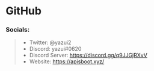 # GitHub

### Socials:
> - Twitter: @yazui2
> - Discord: yazui#0620
> - Discord Server: https://discord.gg/q9JJGjRXvV
> - Website: https://apisboot.xyz/
